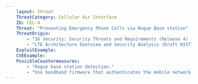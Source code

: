```yaml
---
    layout: threat
    ThreatCategory: Cellular Air Interface
    ID: CEL-4
    Threat: "Preventing Emergency Phone Calls via Rogue Base station"
    ThreatOrigin:
        - "3G Security: Security Threats and Requirements (Release 4) [^165]"
        - "LTE Architecture Overview and Security Analysis (Draft NISTIR 8071) [^166]"
    ExploitExample:
    CVEExample:
    PossibleCountermeasures:
        - "Rogue base station detection."
        - "Use bandband firmware that authenticates the mobile network and does not allow the use of 2G or 3G connections."
---
```

